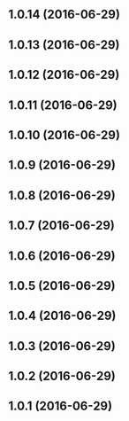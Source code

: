 <a name="1.0.14"></a>
## 1.0.14 (2016-06-29)



<a name="1.0.13"></a>
## 1.0.13 (2016-06-29)



<a name="1.0.12"></a>
## 1.0.12 (2016-06-29)



<a name="1.0.11"></a>
## 1.0.11 (2016-06-29)



<a name="1.0.10"></a>
## 1.0.10 (2016-06-29)



<a name="1.0.9"></a>
## 1.0.9 (2016-06-29)



<a name="1.0.8"></a>
## 1.0.8 (2016-06-29)



<a name="1.0.7"></a>
## 1.0.7 (2016-06-29)



<a name="1.0.6"></a>
## 1.0.6 (2016-06-29)



<a name="1.0.5"></a>
## 1.0.5 (2016-06-29)



<a name="1.0.4"></a>
## 1.0.4 (2016-06-29)



<a name="1.0.3"></a>
## 1.0.3 (2016-06-29)



<a name="1.0.2"></a>
## 1.0.2 (2016-06-29)



<a name="1.0.1"></a>
## 1.0.1 (2016-06-29)



